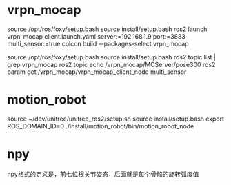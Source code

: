 # vrpn_mocap
source /opt/ros/foxy/setup.bash
source install/setup.bash
ros2 launch vrpn_mocap client.launch.yaml server:=192.168.1.9 port:=3883 multi_sensor:=true
colcon build --packages-select vrpn_mocap

source /opt/ros/foxy/setup.bash
source install/setup.bash
ros2 topic list | grep vrpn_mocap
ros2 topic echo /vrpn_mocap/MCServer/pose300
ros2 param get /vrpn_mocap/vrpn_mocap_client_node multi_sensor


# motion_robot
source ~/dev/unitree/unitree_ros2/setup.sh 
source install/setup.bash
export ROS_DOMAIN_ID=0
./install/motion_robot/bin/motion_robot_node

# npy
npy格式的定义是，前七位根关节姿态，后面就是每个骨骼的旋转弧度值